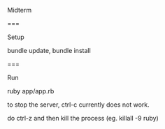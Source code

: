 Midterm


===

Setup

bundle update, bundle install

===

Run

ruby app/app.rb

to stop the server, ctrl-c currently does not work.

do ctrl-z and then kill the process (eg. killall -9 ruby)
